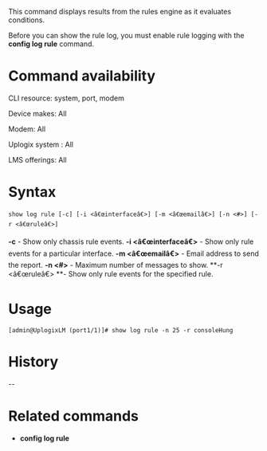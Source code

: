 <!-- 5.4 -->

This command displays results from the rules engine as it evaluates conditions. 

Before you can show the rule log, you must enable rule logging with the **config log rule** command.

# Command availability 

CLI resource: system, port, modem

Device makes: All

Modem: All

Uplogix system : All

LMS offerings: All

# Syntax 

```
show log rule [-c] [-i <â€œinterfaceâ€>] [-m <â€œemailâ€>] [-n <#>] [-r <â€œruleâ€>]
```
**-c** - Show only chassis rule events.
**-i <â€œinterfaceâ€>** - Show only rule events for a particular interface.
**-m <â€œemailâ€>** - Email address to send the report.
**-n <#>** - Maximum number of messages to show.
**-r <â€œruleâ€> **- Show only rule events for the specified rule.

# Usage 

```
[admin@UplogixLM (port1/1)]# show log rule -n 25 -r consoleHung
```
# History 
--

# Related commands 

- **config log rule**
